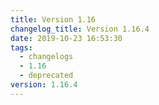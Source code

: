 ```yaml
---
title: Version 1.16
changelog_title: Version 1.16.4
date: 2019-10-23 16:53:30
tags:
  - changelogs
  - 1.16
  - deprecated
version: 1.16.4
---
```


<script src="https://gist.github.com/spinnaker-release/69c7292b0c93d410602cd538839cac57.js"/>
